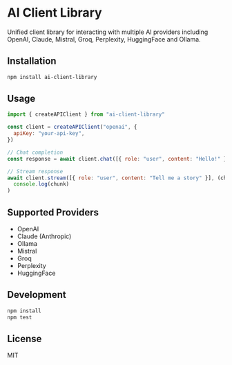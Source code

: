 # AI Client Library

Unified client library for interacting with multiple AI providers including OpenAI, Claude, Mistral, Groq, Perplexity, HuggingFace and Ollama.

## Installation

```bash
npm install ai-client-library
```

## Usage

```javascript
import { createAPIClient } from "ai-client-library"

const client = createAPIClient("openai", {
  apiKey: "your-api-key",
})

// Chat completion
const response = await client.chat([{ role: "user", content: "Hello!" }])

// Stream response
await client.stream([{ role: "user", content: "Tell me a story" }], (chunk) =>
  console.log(chunk)
)
```

## Supported Providers

- OpenAI
- Claude (Anthropic)
- Ollama
- Mistral
- Groq
- Perplexity
- HuggingFace

## Development

```bash
npm install
npm test
```

## License

MIT

